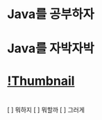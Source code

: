 # Java를 공부하자

# Java를 자박자박

# [!Thumbnail](https://miro.medium.com/max/4000/1*J76LX5mvMD-bP1qCj8PQpA.png)

#

[ ] 뭐하지
[ ] 뭐할까
[ ] 그러게

#
